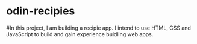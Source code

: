 # odin-recipies
#In this project, I am building a recipie app. I intend to use HTML, CSS and JavaScript to build and gain experience buidling web apps. 
